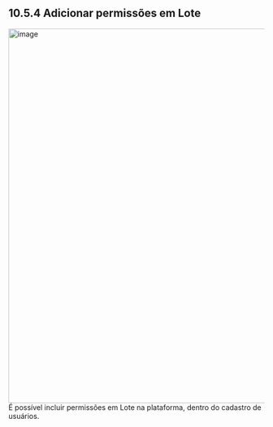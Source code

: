 ## 10.5.4 Adicionar permissões em Lote

<img width="2970" height="738" alt="image" src="https://github.com/user-attachments/assets/1ff5c06d-cca8-4af2-85b1-c355cd4d53e5" />
É possível incluir permissões em Lote na plataforma, dentro do cadastro de usuários.



